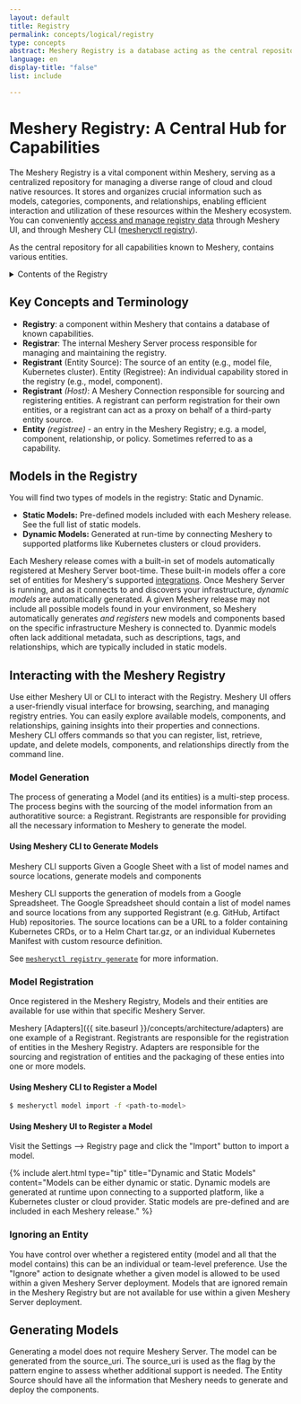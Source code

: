 ```yaml
---
layout: default
title: Registry
permalink: concepts/logical/registry
type: concepts
abstract: Meshery Registry is a database acting as the central repository for all capabilities known to Meshery. These capabilities encompass various entities, including models, components, relationships, and policies.
language: en
display-title: "false"
list: include

---
```

# Meshery Registry: A Central Hub for Capabilities

The Meshery Registry is a vital component within Meshery, serving as a centralized repository for managing a diverse range of cloud and cloud native resources. It stores and organizes crucial information such as models, categories, components, and relationships, enabling efficient interaction and utilization of these resources within the Meshery ecosystem. You can conveniently [access and manage registry data](#interacting-with-the-meshery-registry) through Meshery UI, and through Meshery CLI ([mesheryctl registry]({{site.baseurl}}/reference/mesheryctl/#meshery-registry-management)).

As the central repository for all capabilities known to Meshery, contains various entities.

<details>
  <summary>Contents of the Registry</summary>
  <br /><br />
  <a href="../models">Models</a>: Blueprints defining configurations for interacting with cloud-native infrastructure. They consist of operations, components, relationships, and policies.
  <ul>
    <li><a href="../components">Components</a>: Reusable building blocks for depicting capabilities defined within models.</li>
    <li><a href="../relationships">Relationships</a>: Define the nature of connections between components within a model, describing how they interact and depend on each other.</li>
    <li><a href="../policies">Policies</a>: Enforce specific rules and governance for system behavior under Meshery's management.</li>
    <li><a href="../connections">Connections</a>: Managed and unmanaged resources that Meshery can interact with.</li>
    <li><a href="../credentials">Credentials</a>: Optionally, included secrets associated with connections contained in a model.</li>
  </ul>
  <br />
</details>

## Key Concepts and Terminology

- **Registry**: a component within Meshery that contains a database of known capabilities.
- **Registrar**: The internal Meshery Server process responsible for managing and maintaining the registry.
- **Registrant** (Entity Source): The source of an entity (e.g., model file, Kubernetes cluster).
Entity (Registree): An individual capability stored in the registry (e.g., model, component).
- **Registrant** *(Host)*: A Meshery Connection responsible for sourcing and registering entities. A registrant can perform registration for their own entities, or a registrant can act as a proxy on behalf of a third-party entity source.
- **Entity** *(registree)* - an entry in the Meshery Registry; e.g. a model, component, relationship, or policy. Sometimes referred to as a capability.
<!-- - **Entity Source**: an entity’s original location from which it was sourced; e.g. (source_uri is used as the flag by Meshery Server to assess whether additional support). The Entity Source should have all the information that Meshery needs to generate the components.   -->

## Models in the Registry

You will find two types of models in the registry: Static and Dynamic.

- **Static Models:** Pre-defined models included with each Meshery release. See the full list of static models.
- **Dynamic Models:** Generated at run-time by connecting Meshery to supported platforms like Kubernetes clusters or cloud providers.

Each Meshery release comes with a built-in set of models automatically registered at Meshery Server boot-time. These built-in models offer a core set of entities for Meshery's supported [integrations](/extensibility/integrations). Once Meshery Server is running, and as it connects to and discovers your infrastructure, *dynamic models* are automatically generated. A given Meshery release may not include all possible models found in your environment, so Meshery automatically generates *and registers* new models and components based on the specific infrastructure Meshery is connected to. Dyanmic models often lack additional metadata, such as descriptions, tags, and relationships, which are typically included in static models.

## Interacting with the Meshery Registry

Use either Meshery UI or CLI to interact with the Registry. Meshery UI offers a user-friendly visual interface for browsing, searching, and managing registry entries. You can easily explore available models, components, and relationships, gaining insights into their properties and connections. Meshery CLI offers commands so that you can register, list, retrieve, update, and delete models, components, and relationships directly from the command line.

### Model Generation

The process of generating a Model (and its entities) is a multi-step process. The process begins with the sourcing of the model information from an authoratitive source: a Registrant. Registrants are responsible for providing all the necessary information to Meshery to generate the model.

#### Using Meshery CLI to Generate Models

Meshery CLI supports Given a Google Sheet with a list of model names and source locations, generate models and components 

Meshery CLI supports the generation of models from a Google Spreadsheet. The Google Spreadsheet should contain a list of model names and source locations from any supported Registrant (e.g. GitHub, Artifact Hub) repositories. The source locations can be a URL to a folder containing Kubernetes CRDs, or to a Helm Chart tar.gz, or an individual Kubernetes Manifest with custom resource definition.

See [`mesheryctl registry generate`](/reference/mesheryctl/registry/generate) for more information.

### Model Registration

Once registered in the Meshery Registry, Models and their entities are available for use within that specific Meshery Server.

Meshery [Adapters]({{ site.baseurl }}/concepts/architecture/adapters) are one example of a Registrant. Registrants are responsible for the registration of entities in the Meshery Registry. Adapters are responsible for the sourcing and registration of entities and the packaging of these enties into one or more models.

#### Using Meshery CLI to Register a Model

```bash
$ mesheryctl model import -f <path-to-model>
```

#### Using Meshery UI to Register a Model

Visit the Settings --> Registry page and click the "Import" button to import a model.

{% include alert.html type="tip" title="Dynamic and Static Models" content="Models can be either dynamic or static. Dynamic models are generated at runtime upon connecting to a supported platform, like a Kubernetes cluster or cloud provider. Static models are pre-defined and are included in each Meshery release." %}

### Ignoring an Entity

You have control over whether a registered entity (model and all that the model contains) this can be an individual or team-level preference. Use the "Ignore" action to designate whether a given model is allowed to be used within a given Meshery Server deployment. Models that are ignored remain in the Meshery Registry but are not available for use within a given Meshery Server deployment.

## Generating Models

Generating a model does not require Meshery Server. The model can be generated from the source_uri. The source_uri is used as the flag by the pattern engine to assess whether additional support is needed. The Entity Source should have all the information that Meshery needs to generate and deploy the components.
